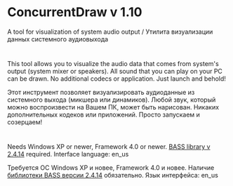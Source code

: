 # ConcurrentDraw v 1.10
A tool for visualization of system audio output / Утилита визуализации данных системного аудиовыхода
#

This tool allows you to visualize the audio data that comes from system's output
(system mixer or speakers). All sound that you can play on your PC can be drawn.
No additional codecs or application. Just launch and behold!

Этот инструмент позволяет визуализировать аудиоданные из системного выхода
(микшера или динамиков). Любой звук, который можно воспроизвести на Вашем ПК,
может быть нарисован. Никаких дополнительных кодеков или приложений. Просто
запускаем и созерцаем!

#

Needs Windows XP or newer, Framework 4.0 or newer.
[BASS library v 2.4.14](http://www.un4seen.com/) required.
Interface language: en_us


Требуется ОС Windows XP и новее, Framework 4.0 и новее.
Наличие [библиотеки BASS версии 2.4.14](http://www.un4seen.com/) обязательно.
Язык интерфейса: en_us
